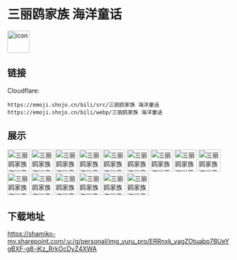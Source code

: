 # 三丽鸥家族 海洋童话
<img src="https://emoji.shojo.cn/bili/src/三丽鸥家族 海洋童话/icon.png" width="50" height="50" alt="icon">

## 链接
Cloudflare:
```
https://emoji.shojo.cn/bili/src/三丽鸥家族 海洋童话
https://emoji.shojo.cn/bili/webp/三丽鸥家族 海洋童话
```
## 展示
<img src="https://emoji.shojo.cn/bili/src/三丽鸥家族 海洋童话/三丽鸥家族 海洋童话-神奇海螺.png" width="50" height="50" alt="三丽鸥家族 海洋童话-神奇海螺">
<img src="https://emoji.shojo.cn/bili/src/三丽鸥家族 海洋童话/三丽鸥家族 海洋童话-好耶.png" width="50" height="50" alt="三丽鸥家族 海洋童话-好耶">
<img src="https://emoji.shojo.cn/bili/src/三丽鸥家族 海洋童话/三丽鸥家族 海洋童话-困困.png" width="50" height="50" alt="三丽鸥家族 海洋童话-困困">
<img src="https://emoji.shojo.cn/bili/src/三丽鸥家族 海洋童话/三丽鸥家族 海洋童话-好喜欢.png" width="50" height="50" alt="三丽鸥家族 海洋童话-好喜欢">
<img src="https://emoji.shojo.cn/bili/src/三丽鸥家族 海洋童话/三丽鸥家族 海洋童话-开心到起飞.png" width="50" height="50" alt="三丽鸥家族 海洋童话-开心到起飞">
<img src="https://emoji.shojo.cn/bili/src/三丽鸥家族 海洋童话/三丽鸥家族 海洋童话-画爱心.png" width="50" height="50" alt="三丽鸥家族 海洋童话-画爱心">
<img src="https://emoji.shojo.cn/bili/src/三丽鸥家族 海洋童话/三丽鸥家族 海洋童话-送星星.png" width="50" height="50" alt="三丽鸥家族 海洋童话-送星星">
<img src="https://emoji.shojo.cn/bili/src/三丽鸥家族 海洋童话/三丽鸥家族 海洋童话-正确.png" width="50" height="50" alt="三丽鸥家族 海洋童话-正确">
<img src="https://emoji.shojo.cn/bili/src/三丽鸥家族 海洋童话/三丽鸥家族 海洋童话-错误.png" width="50" height="50" alt="三丽鸥家族 海洋童话-错误">
<img src="https://emoji.shojo.cn/bili/src/三丽鸥家族 海洋童话/三丽鸥家族 海洋童话-给我一点.png" width="50" height="50" alt="三丽鸥家族 海洋童话-给我一点">
<img src="https://emoji.shojo.cn/bili/src/三丽鸥家族 海洋童话/三丽鸥家族 海洋童话-emo.png" width="50" height="50" alt="三丽鸥家族 海洋童话-emo">
<img src="https://emoji.shojo.cn/bili/src/三丽鸥家族 海洋童话/三丽鸥家族 海洋童话-真的吗.png" width="50" height="50" alt="三丽鸥家族 海洋童话-真的吗">
<img src="https://emoji.shojo.cn/bili/src/三丽鸥家族 海洋童话/三丽鸥家族 海洋童话-达成共识.png" width="50" height="50" alt="三丽鸥家族 海洋童话-达成共识">
<img src="https://emoji.shojo.cn/bili/src/三丽鸥家族 海洋童话/三丽鸥家族 海洋童话-买.png" width="50" height="50" alt="三丽鸥家族 海洋童话-买">
<img src="https://emoji.shojo.cn/bili/src/三丽鸥家族 海洋童话/三丽鸥家族 海洋童话-飞吻.png" width="50" height="50" alt="三丽鸥家族 海洋童话-飞吻">

## 下载地址

https://shamiko-my.sharepoint.com/:u:/g/personal/img_yuru_pro/ERRnxk_yagZOtuabp7BUeYgBXF-g8-jKz_RrkOcDyZ4XWA